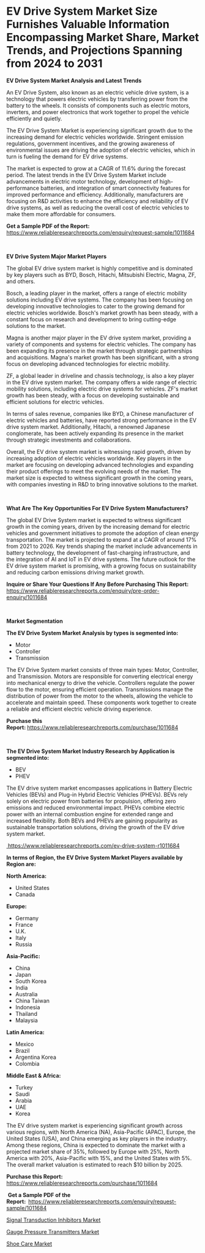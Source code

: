 <p><h1>EV Drive System Market Size Furnishes Valuable Information Encompassing Market Share, Market Trends, and Projections Spanning from 2024 to 2031</h1></p><p><strong>EV Drive System Market Analysis and Latest Trends</strong></p>
<p><p>An EV Drive System, also known as an electric vehicle drive system, is a technology that powers electric vehicles by transferring power from the battery to the wheels. It consists of components such as electric motors, inverters, and power electronics that work together to propel the vehicle efficiently and quietly.</p><p>The EV Drive System Market is experiencing significant growth due to the increasing demand for electric vehicles worldwide. Stringent emission regulations, government incentives, and the growing awareness of environmental issues are driving the adoption of electric vehicles, which in turn is fueling the demand for EV drive systems.</p><p>The market is expected to grow at a CAGR of 11.6% during the forecast period. The latest trends in the EV Drive System Market include advancements in electric motor technology, development of high-performance batteries, and integration of smart connectivity features for improved performance and efficiency. Additionally, manufacturers are focusing on R&D activities to enhance the efficiency and reliability of EV drive systems, as well as reducing the overall cost of electric vehicles to make them more affordable for consumers.</p></p>
<p><strong>Get a Sample PDF of the Report:&nbsp;</strong> <a href="https://www.reliableresearchreports.com/enquiry/request-sample/1011684">https://www.reliableresearchreports.com/enquiry/request-sample/1011684</a></p>
<p>&nbsp;</p>
<p><strong>EV Drive System Major Market Players</strong></p>
<p><p>The global EV drive system market is highly competitive and is dominated by key players such as BYD, Bosch, Hitachi, Mitsubishi Electric, Magna, ZF, and others. </p><p>Bosch, a leading player in the market, offers a range of electric mobility solutions including EV drive systems. The company has been focusing on developing innovative technologies to cater to the growing demand for electric vehicles worldwide. Bosch's market growth has been steady, with a constant focus on research and development to bring cutting-edge solutions to the market.</p><p>Magna is another major player in the EV drive system market, providing a variety of components and systems for electric vehicles. The company has been expanding its presence in the market through strategic partnerships and acquisitions. Magna's market growth has been significant, with a strong focus on developing advanced technologies for electric mobility.</p><p>ZF, a global leader in driveline and chassis technology, is also a key player in the EV drive system market. The company offers a wide range of electric mobility solutions, including electric drive systems for vehicles. ZF's market growth has been steady, with a focus on developing sustainable and efficient solutions for electric vehicles.</p><p>In terms of sales revenue, companies like BYD, a Chinese manufacturer of electric vehicles and batteries, have reported strong performance in the EV drive system market. Additionally, Hitachi, a renowned Japanese conglomerate, has been actively expanding its presence in the market through strategic investments and collaborations.</p><p>Overall, the EV drive system market is witnessing rapid growth, driven by increasing adoption of electric vehicles worldwide. Key players in the market are focusing on developing advanced technologies and expanding their product offerings to meet the evolving needs of the market. The market size is expected to witness significant growth in the coming years, with companies investing in R&D to bring innovative solutions to the market.</p></p>
<p>&nbsp;</p>
<p><strong>What Are The Key Opportunities For EV Drive System Manufacturers?</strong></p>
<p><p>The global EV Drive System market is expected to witness significant growth in the coming years, driven by the increasing demand for electric vehicles and government initiatives to promote the adoption of clean energy transportation. The market is projected to expand at a CAGR of around 17% from 2021 to 2026. Key trends shaping the market include advancements in battery technology, the development of fast-charging infrastructure, and the integration of AI and IoT in EV drive systems. The future outlook for the EV drive system market is promising, with a growing focus on sustainability and reducing carbon emissions driving market growth.</p></p>
<p><strong>Inquire or Share Your Questions If Any Before Purchasing This Report:</strong> <a href="https://www.reliableresearchreports.com/enquiry/pre-order-enquiry/1011684">https://www.reliableresearchreports.com/enquiry/pre-order-enquiry/1011684</a></p>
<p>&nbsp;</p>
<p><strong>Market Segmentation</strong></p>
<p><strong>The EV Drive System Market Analysis by types is segmented into:</strong></p>
<p><ul><li>Motor</li><li>Controller</li><li>Transmission</li></ul></p>
<p><p>The EV Drive System market consists of three main types: Motor, Controller, and Transmission. Motors are responsible for converting electrical energy into mechanical energy to drive the vehicle. Controllers regulate the power flow to the motor, ensuring efficient operation. Transmissions manage the distribution of power from the motor to the wheels, allowing the vehicle to accelerate and maintain speed. These components work together to create a reliable and efficient electric vehicle driving experience.</p></p>
<p><strong>Purchase this Report:&nbsp;</strong><a href="https://www.reliableresearchreports.com/purchase/1011684">https://www.reliableresearchreports.com/purchase/1011684</a></p>
<p>&nbsp;</p>
<p><strong>The EV Drive System Market Industry Research by Application is segmented into:</strong></p>
<p><ul><li>BEV</li><li>PHEV</li></ul></p>
<p><p>The EV drive system market encompasses applications in Battery Electric Vehicles (BEVs) and Plug-in Hybrid Electric Vehicles (PHEVs). BEVs rely solely on electric power from batteries for propulsion, offering zero emissions and reduced environmental impact. PHEVs combine electric power with an internal combustion engine for extended range and increased flexibility. Both BEVs and PHEVs are gaining popularity as sustainable transportation solutions, driving the growth of the EV drive system market.</p></p>
<p><a href="https://www.reliableresearchreports.com/ev-drive-system-r1011684">&nbsp;https://www.reliableresearchreports.com/ev-drive-system-r1011684</a></p>
<p><strong>In terms of Region, the EV Drive System Market Players available by Region are:</strong></p>
<p>
    <p> <strong> North America: </strong>
        <ul>
            <li>United States</li>
            <li>Canada</li>
        </ul>
        </p> 
    <p> <strong> Europe: </strong>
        <ul>
            <li>Germany</li>
            <li>France</li>
            <li>U.K.</li>
            <li>Italy</li>
            <li>Russia</li>
        </ul>
        </p> 
    <p> <strong> Asia-Pacific: </strong>
        <ul>
            <li>China</li>
            <li>Japan</li>
            <li>South Korea</li>
            <li>India</li>
            <li>Australia</li>
            <li>China Taiwan</li>
            <li>Indonesia</li>
            <li>Thailand</li>
            <li>Malaysia</li>
        </ul>
        </p> 
    <p> <strong> Latin America: </strong>
        <ul>
            <li>Mexico</li>
            <li>Brazil</li>
            <li>Argentina Korea</li>
            <li>Colombia</li>
        </ul>
        </p> 
    <p> <strong> Middle East & Africa: </strong>
        <ul>
            <li>Turkey</li>
            <li>Saudi</li>
            <li>Arabia</li>
            <li>UAE</li>
            <li>Korea</li>
        </ul>
    </p>
    </p>
<p><p>The EV drive system market is experiencing significant growth across various regions, with North America (NA), Asia-Pacific (APAC), Europe, the United States (USA), and China emerging as key players in the industry. Among these regions, China is expected to dominate the market with a projected market share of 35%, followed by Europe with 25%, North America with 20%, Asia-Pacific with 15%, and the United States with 5%. The overall market valuation is estimated to reach $10 billion by 2025.</p></p>
<p><strong>Purchase this Report: </strong><a href="https://www.reliableresearchreports.com/purchase/1011684">https://www.reliableresearchreports.com/purchase/1011684</a></p>
<p>&nbsp;<strong>Get a Sample PDF of the Report:&nbsp;&nbsp;</strong><a href="https://www.reliableresearchreports.com/enquiry/request-sample/1011684">https://www.reliableresearchreports.com/enquiry/request-sample/1011684</a></p>
<p><strong></strong></p>
<p><p><a href="https://www.linkedin.com/pulse/signal-transduction-inhibitors-market-research-report-its-history-7digf">Signal Transduction Inhibitors Market</a></p><p><a href="https://www.linkedin.com/pulse/gauge-pressure-transmitters-market-insights-cagr-trends-growth-qtobc">Gauge Pressure Transmitters Market</a></p><p><a href="https://www.linkedin.com/pulse/shoe-care-market-furnishes-information-share-trends-growth-hkf7e">Shoe Care Market</a></p></p>